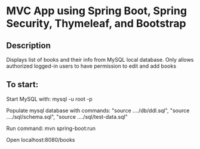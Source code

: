 # MVC App using Spring Boot, Spring Security, Thymeleaf, and Bootstrap

## Description
Displays list of books and their info from MySQL local database. Only allows authorized logged-in users to have permission to edit and add books

## To start:
Start MySQL with: mysql -u root -p

Populate mysql database with commands: "source ..../db/ddl.sql", "source ..../sql/schema.sql", "source ..../sql/test-data.sql"

Run command: mvn spring-boot:run

Open localhost:8080/books
